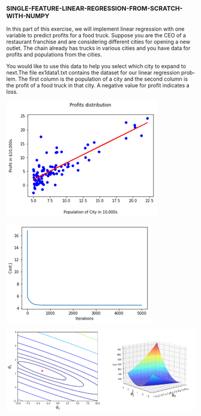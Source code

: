 ### SINGLE-FEATURE-LINEAR-REGRESSION-FROM-SCRATCH-WITH-NUMPY

<p>In this part of this exercise, we will implement linear regression with one variable to predict profits for a food truck. Suppose you are the CEO of a restaurant franchise and are considering different cities for opening a new outlet. The chain already has trucks in various cities and you have data for profits and populations from the cities.</p>

<p>You would like to use this data to help you select which city to expand
to next.The file ex1data1.txt contains the dataset for our linear regression prob-
lem. The first column is the population of a city and the second column is
the profit of a food truck in that city. A negative value for profit indicates a
loss.</p>

![1](https://github.com/bheemnitd/SINGLE-FEATURE-LINEAR-REGRESSION-FROM-SCRATCH-WITH-NUMPY/blob/master/images/download.png)<br>

![2](https://github.com/bheemnitd/SINGLE-FEATURE-LINEAR-REGRESSION-FROM-SCRATCH-WITH-NUMPY/blob/master/images/download2.png)<br>

![3](https://github.com/bheemnitd/SINGLE-FEATURE-LINEAR-REGRESSION-FROM-SCRATCH-WITH-NUMPY/blob/master/images/download3.png)
